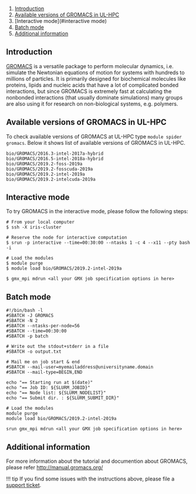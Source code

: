 1. [Introduction](#introduction)
2. [Available versions of GROMACS in UL-HPC](#available-versions-of-gromacs-in-ul-hpc)
3. [Interactive mode](#interactive mode)
4. [Batch mode](#batch-mode)
5. [Additional information](#additional-information)

## Introduction

[GROMACS](http://www.gromacs.org/) is a versatile package to perform molecular dynamics, i.e. simulate
the Newtonian equations of motion for systems with hundreds to millions of particles.
It is primarily designed for biochemical molecules like proteins, lipids and nucleic
acids that have a lot of complicated bonded interactions, but since GROMACS
is extremely fast at calculating the nonbonded interactions
(that usually dominate simulations) many groups are also using it
for research on non-biological systems, e.g. polymers.

## Available versions of GROMACS in UL-HPC
To check available versions of GROMACS at UL-HPC type `module spider gromacs`.
Below it shows list of available versions of GROMACS in UL-HPC. 
```shell
bio/GROMACS/2016.3-intel-2017a-hybrid
bio/GROMACS/2016.5-intel-2018a-hybrid
bio/GROMACS/2019.2-foss-2019a
bio/GROMACS/2019.2-fosscuda-2019a
bio/GROMACS/2019.2-intel-2019a
bio/GROMACS/2019.2-intelcuda-2019a
```

## Interactive mode
To try GROMACS in the interactive mode, please follow the following steps:

```shell
# From your local computer
$ ssh -X iris-cluster

# Reserve the node for interactive computation
$ srun -p interactive --time=00:30:00 --ntasks 1 -c 4 --x11 --pty bash -i

# Load the modules
$ module purge
$ module load bio/GROMACS/2019.2-intel-2019a

$ gmx_mpi mdrun <all your GMX job specification options in here>
```

## Batch mode
```shell
#!/bin/bash -l
#SBATCH -J GROMACS
#SBATCH -N 2
#SBATCH --ntasks-per-node=56
#SBATCH --time=00:30:00
#SBATCH -p batch

# Write out the stdout+stderr in a file
#SBATCH -o output.txt

# Mail me on job start & end
#SBATCH --mail-user=myemailaddress@universityname.domain
#SBATCH --mail-type=BEGIN,END

echo "== Starting run at $(date)"
echo "== Job ID: ${SLURM_JOBID}"
echo "== Node list: ${SLURM_NODELIST}"
echo "== Submit dir. : ${SLURM_SUBMIT_DIR}"

# Load the modules
module purge
module load bio/GROMACS/2019.2-intel-2019a

srun gmx_mpi mdrun <all your GMX job specification options in here>
```
## Additional information
For more information about the tutorial and documention about GROMACS,
please refer http://manual.gromacs.org/

!!! tip
    If you find some issues with the instructions above,
    please file a [support ticket](https://hpc.uni.lu/support).  